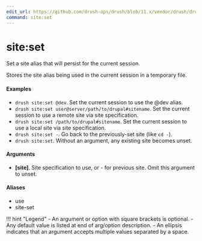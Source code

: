 ```yaml
---
edit_url: https://github.com/drush-ops/drush/blob/11.x/vendor/drush/drush/src/Commands/core/SiteCommands.php
command: site:set
---
```

# site:set

Set a site alias that will persist for the current session.

Stores the site alias being used in the current session in a temporary
file.

#### Examples

- <code>drush site:set @dev</code>. Set the current session to use the @dev alias.
- <code>drush site:set user@server/path/to/drupal#sitename</code>. Set the current session to use a remote site via site specification.
- <code>drush site:set /path/to/drupal#sitename</code>. Set the current session to use a local site via site specification.
- <code>drush site:set -</code>. Go back to the previously-set site (like `cd -`).
- <code>drush site:set</code>. Without an argument, any existing site becomes unset.

#### Arguments

- **[site]**. Site specification to use, or *-* for previous site. Omit this argument to unset.

#### Aliases

- use
- site-set

!!! hint "Legend"
    - An argument or option with square brackets is optional.
    - Any default value is listed at end of arg/option description.
    - An ellipsis indicates that an argument accepts multiple values separated by a space.